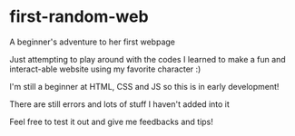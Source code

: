 # first-random-web
A beginner's adventure to her first webpage

Just attempting to play around with the codes I learned to make a fun and interact-able website using my favorite character :) 

I'm still a beginner at HTML, CSS and JS so this is in early development! 

There are still errors and lots of stuff I haven't added into it 

Feel free to test it out and give me feedbacks and tips! 
